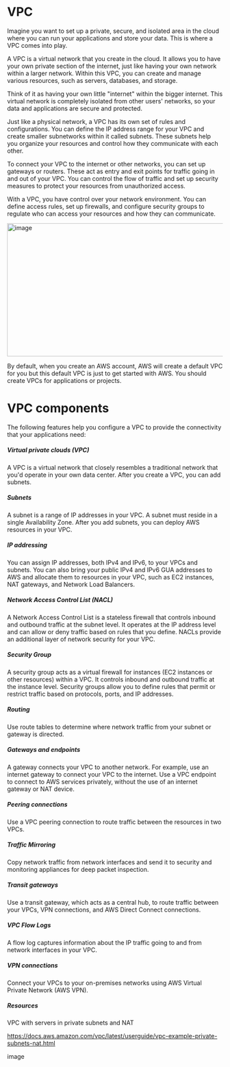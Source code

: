 # VPC
Imagine you want to set up a private, secure, and isolated area in the cloud where you can run your applications and store your data. This is where a VPC comes into play.

A VPC is a virtual network that you create in the cloud. It allows you to have your own private section of the internet, just like having your own network within a larger network. Within this VPC, you can create and manage various resources, such as servers, databases, and storage.

Think of it as having your own little "internet" within the bigger internet. This virtual network is completely isolated from other users' networks, so your data and applications are secure and protected.

Just like a physical network, a VPC has its own set of rules and configurations. You can define the IP address range for your VPC and create smaller subnetworks within it called subnets. These subnets help you organize your resources and control how they communicate with each other.

To connect your VPC to the internet or other networks, you can set up gateways or routers. These act as entry and exit points for traffic going in and out of your VPC. You can control the flow of traffic and set up security measures to protect your resources from unauthorized access.

With a VPC, you have control over your network environment. You can define access rules, set up firewalls, and configure security groups to regulate who can access your resources and how they can communicate.

<img width="521" height="311" alt="image" src="https://github.com/user-attachments/assets/a0f3bc5a-fcf0-4e2a-9c02-6419aa6e48b6" />

By default, when you create an AWS account, AWS will create a default VPC for you but this default VPC is just to get started with AWS. You should create VPCs for applications or projects.

# VPC components
The following features help you configure a VPC to provide the connectivity that your applications need:

##### Virtual private clouds (VPC)

A VPC is a virtual network that closely resembles a traditional network that you'd operate in your own data center. After you create a VPC, you can add subnets.
##### Subnets

A subnet is a range of IP addresses in your VPC. A subnet must reside in a single Availability Zone. After you add subnets, you can deploy AWS resources in your VPC.
##### IP addressing

You can assign IP addresses, both IPv4 and IPv6, to your VPCs and subnets. You can also bring your public IPv4 and IPv6 GUA addresses to AWS and allocate them to resources in your VPC, such as EC2 instances, NAT gateways, and Network Load Balancers.
##### Network Access Control List (NACL)

A Network Access Control List is a stateless firewall that controls inbound and outbound traffic at the subnet level. It operates at the IP address level and can allow or deny traffic based on rules that you define. NACLs provide an additional layer of network security for your VPC.
##### Security Group

A security group acts as a virtual firewall for instances (EC2 instances or other resources) within a VPC. It controls inbound and outbound traffic at the instance level. Security groups allow you to define rules that permit or restrict traffic based on protocols, ports, and IP addresses.  
##### Routing

Use route tables to determine where network traffic from your subnet or gateway is directed.
##### Gateways and endpoints

A gateway connects your VPC to another network. For example, use an internet gateway to connect your VPC to the internet. Use a VPC endpoint to connect to AWS services privately, without the use of an internet gateway or NAT device.
##### Peering connections

Use a VPC peering connection to route traffic between the resources in two VPCs.
##### Traffic Mirroring

Copy network traffic from network interfaces and send it to security and monitoring appliances for deep packet inspection.
##### Transit gateways

Use a transit gateway, which acts as a central hub, to route traffic between your VPCs, VPN connections, and AWS Direct Connect connections.
##### VPC Flow Logs

A flow log captures information about the IP traffic going to and from network interfaces in your VPC.
##### VPN connections

Connect your VPCs to your on-premises networks using AWS Virtual Private Network (AWS VPN).
##### Resources
VPC with servers in private subnets and NAT

https://docs.aws.amazon.com/vpc/latest/userguide/vpc-example-private-subnets-nat.html

image
